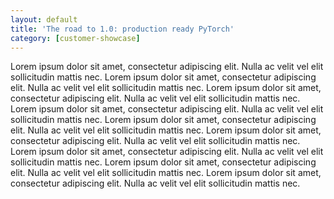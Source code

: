 ```yaml
---
layout: default
title: 'The road to 1.0: production ready PyTorch'
category: [customer-showcase]
---
```


Lorem ipsum dolor sit amet, consectetur adipiscing elit. Nulla ac velit vel elit sollicitudin mattis nec. Lorem ipsum dolor sit amet, consectetur adipiscing elit. Nulla ac velit vel elit sollicitudin mattis nec. Lorem ipsum dolor sit amet, consectetur adipiscing elit. Nulla ac velit vel elit sollicitudin mattis nec. Lorem ipsum dolor sit amet, consectetur adipiscing elit. Nulla ac velit vel elit sollicitudin mattis nec. Lorem ipsum dolor sit amet, consectetur adipiscing elit. Nulla ac velit vel elit sollicitudin mattis nec. Lorem ipsum dolor sit amet, consectetur adipiscing elit. Nulla ac velit vel elit sollicitudin mattis nec. Lorem ipsum dolor sit amet, consectetur adipiscing elit. Nulla ac velit vel elit sollicitudin mattis nec. Lorem ipsum dolor sit amet, consectetur adipiscing elit. Nulla ac velit vel elit sollicitudin mattis nec. Lorem ipsum dolor sit amet, consectetur adipiscing elit. Nulla ac velit vel elit sollicitudin mattis nec.